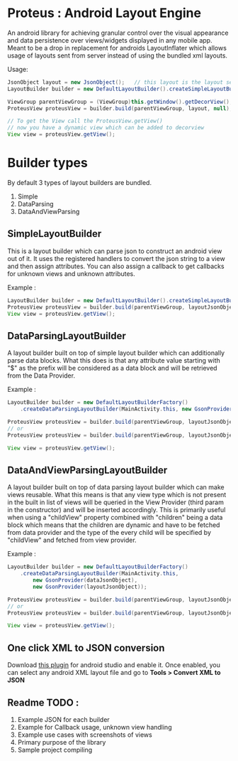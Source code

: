 Proteus : Android Layout Engine
=====================

An android library for achieving granular control over the visual appearance and data persistence over views/widgets displayed in any mobile app. Meant to be a drop in replacement for androids LayoutInflater which allows usage of layouts sent from server instead of using the bundled xml layouts.

Usage:

```java
JsonObject layout = new JsonObject();   // this layout is the layout sent from server
LayoutBuilder builder = new DefaultLayoutBuilder().createSimpleLayoutBuilder(this);

ViewGroup parentViewGroup = (ViewGroup)this.getWindow().getDecorView();
ProteusView proteusView = builder.build(parentViewGroup, layout, null);

// To get the View call the ProteusView.getView()
// now you have a dynamic view which can be added to decorview
View view = proteusView.getView();
```

Builder types
=============
By default 3 types of layout builders are bundled.

 1. Simple
 2. DataParsing
 3. DataAndViewParsing

SimpleLayoutBuilder
-------------------
This is a layout builder which can parse json to construct an android view out of it. It uses the registered handlers to convert the json string to a view and then assign attributes. You can also assign a callback to get callbacks for unknown views and unknown attributes.

Example :

```java
LayoutBuilder builder = new DefaultLayoutBuilder().createSimpleLayoutBuilder(this);
ProteusView proteusView = builder.build(parentViewGroup, layoutJsonObject, null);
View view = proteusView.getView();
```

DataParsingLayoutBuilder
------------------------
A layout builder built on top of simple layout builder which can additionally parse data blocks. What this does is that any attribute value starting with "$" as the prefix will be considered as a data block and will be retrieved from the Data Provider.

Example :

```java
LayoutBuilder builder = new DefaultLayoutBuilderFactory()
    .createDataParsingLayoutBuilder(MainActivity.this, new GsonProvider(dataJsonObject));

ProteusView proteusView = builder.build(parentViewGroup, layoutJsonObject, null);
// or
ProteusView proteusView = builder.build(parentViewGroup, layoutJsonObject, newDataJsonObject);

View view = proteusView.getView();
```

DataAndViewParsingLayoutBuilder
------------------------
A layout builder built on top of data parsing layout builder which can make views reusable. What this means is that any view type which is not present in the built in list of views will be queried in the View Provider (third param in the constructor) and will be inserted accordingly. This is primarily useful when using a "childView" property combined with "children" being a data block which means that the children are dynamic and have to be fetched from data provider and the type of the every child will be specified by "childView" and fetched from view provider.

Example :

```java
LayoutBuilder builder = new DefaultLayoutBuilderFactory()
    .createDataParsingLayoutBuilder(MainActivity.this,
        new GsonProvider(dataJsonObject),
        new GsonProvider(layoutJsonObject));

ProteusView proteusView = builder.build(parentViewGroup, layoutJsonObject, null);
// or
ProteusView proteusView = builder.build(parentViewGroup, layoutJsonObject, newDataJsonObject);

View view = proteusView.getView();
```

One click XML to JSON conversion
--------------------------------
Download [this plugin](https://github.com/Flipkart/android-studio-layoutengine-plugin/blob/master/Plugin/Plugin.jar) for android studio and enable it. Once enabled, you can select any android XML layout file and go to **Tools > Convert XML to JSON**

Readme TODO :
-------------

 1. Example JSON for each builder
 2. Example for Callback usage, unknown view handling
 3. Example use cases with screenshots of views
 4. Primary purpose of the library
 5. Sample project compiling

